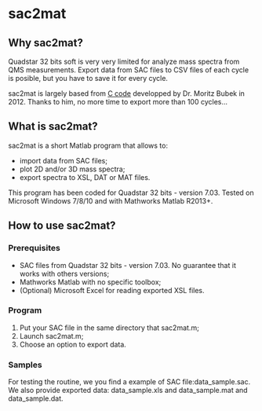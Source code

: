 # sac2mat

## Why sac2mat?

Quadstar 32 bits soft is very very limited for analyze mass spectra from QMS measurements.
Export data from SAC files to CSV files of each cycle is posible, but you have to save it for every cycle.

sac2mat is largely based from [C code](http://www.bubek.org/physics/sac2dat.php?lang=en) developped by Dr. Moritz Bubek in 2012.
Thanks to him, no more time to export more than 100 cycles...

## What is sac2mat?

 sac2mat is a short Matlab program that allows to:

* import data from SAC files;
* plot 2D and/or 3D mass spectra;
* export spectra to XSL, DAT or MAT files.

This program has been coded for Quadstar 32 bits - version 7.03.
Tested on Microsoft Windows 7/8/10 and with Mathworks Matlab R2013+.

## How to use sac2mat?
### Prerequisites

* SAC files from Quadstar 32 bits - version 7.03. No guarantee that it works with others versions;
* Mathworks Matlab with no specific toolbox;
* (Optional) Microsoft Excel for reading exported XSL files.

### Program

1. Put your SAC file in the same directory that sac2mat.m;
2. Launch sac2mat.m;
3. Choose an option to export data.

### Samples

For testing the routine, we you find a example of SAC file:data_sample.sac.
We also provide exported data: data_sample.xls and data_sample.mat and data_sample.dat. 
